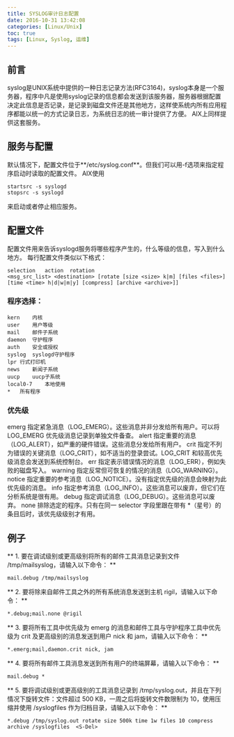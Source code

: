 ```yaml
---
title: SYSLOG审计日志配置
date: 2016-10-31 13:42:08
categories: [Linux/Unix]
toc: true
tags: [Linux, Syslog, 运维]
---
```

## 前言

syslog是UNIX系统中提供的一种日志记录方法(RFC3164)，syslog本身是一个服务器，程序中凡是使用syslog记录的信息都会发送到该服务器，服务器根据配置决定此信息是否记录，是记录到磁盘文件还是其他地方，这样使系统内所有应用程序都能以统一的方式记录日志，为系统日志的统一审计提供了方便。
AIX上同样提供这套服务。
<!--more-->
## 服务与配置
默认情况下，配置文件位于**/etc/syslog.conf**。但我们可以用-f选项来指定程序启动时读取的配置文件。
AIX使用

	startsrc -s syslogd
	stopsrc -s syslogd

来启动或者停止相应服务。
## 配置文件
配置文件用来告诉syslogd服务将哪些程序产生的，什么等级的信息，写入到什么地方。
每行配置文件类似以下格式：

	selection	action	rotation
	<msg_src_list> <destination> [rotate [size <size> k|m] [files <files>] [time <time> h|d|w|m|y] [compress] [archive <archive>]]

### 程序选择：

	kern	内核
	user	用户等级
	mail	邮件子系统
	daemon	守护程序
	auth	安全或授权
	syslog	syslogd守护程序
	lpr	行式打印机
	news	新闻子系统
	uucp	uucp子系统
	local0-7	本地使用
	*	所有程序


### 优先级
emerg	 指定紧急消息（LOG_EMERG）。这些消息并非分发给所有用户。可以将 LOG_EMERG 优先级消息记录到单独文件备查。
alert	 指定重要的消息（LOG_ALERT），如严重的硬件错误。这些消息分发给所有用户。
crit	 指定不列为错误的关键消息（LOG_CRIT），如不适当的登录尝试。LOG_CRIT 和较高优先级消息会发送到系统控制台。
err	 指定表示错误情况的消息（LOG_ERR），例如失败的磁盘写入。
warning	 指定反常但可恢复的情况的消息（LOG_WARNING）。
notice	 指定重要的参考消息（LOG_NOTICE）。没有指定优先级的消息会映射为此优先级的消息。
info	 指定参考消息（LOG_INFO）。这些消息可以废弃，但它们在分析系统是很有用。
debug	 指定调试消息（LOG_DEBUG）。这些消息可以废弃。
none	 排除选定的程序。只有在同一 selector 字段里跟在带有 *（星号）的条目后时，该优先级级别才有用。

## 例子
** 1. 要在调试级别或更高级别将所有的邮件工具消息记录到文件 /tmp/mailsyslog，请输入以下命令：  **

	mail.debug /tmp/mailsyslog
** 2. 要将除来自邮件工具之外的所有系统消息发送到主机 rigil，请输入以下命令：  **

	*.debug;mail.none @rigil
** 3. 要将所有工具中优先级为 emerg 的消息和邮件工具与守护程序工具中优先级为 crit 及更高级别的消息发送到用户 nick 和 jam，请输入以下命令：  **

	*.emerg;mail,daemon.crit nick, jam
** 4. 要将所有邮件工具消息发送到所有用户的终端屏幕，请输入以下命令：  **

	mail.debug *
** 5. 要将调试级别或更高级别的工具消息记录到 /tmp/syslog.out，并且在下列情况下旋转文件：文件超过 500 KB，一周之后将旋转文件数限制为 10，使用压缩并使用 /syslogfiles 作为归档目录，请输入以下命令：  **

	*.debug /tmp/syslog.out rotate size 500k time 1w files 10 compress archive /syslogfiles  <S-Del>
